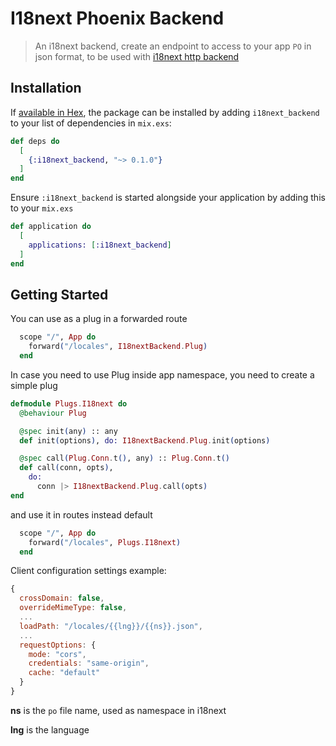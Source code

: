 # I18next Phoenix Backend

> An i18next backend, create an endpoint to access to your app `PO` in json format, to be used with [i18next http backend](https://github.com/i18next/i18next-http-backend)

## Installation

If [available in Hex](https://hex.pm/docs/publish), the package can be installed
by adding `i18next_backend` to your list of dependencies in `mix.exs`:

```elixir
def deps do
  [
    {:i18next_backend, "~> 0.1.0"}
  ]
end
```
Ensure `:i18next_backend` is started alongside your application by adding this to
your `mix.exs`

```elixir
def application do
  [
    applications: [:i18next_backend]
  ]
end
```
## Getting Started

You can use as a plug in a forwarded route
```elixir
  scope "/", App do
    forward("/locales", I18nextBackend.Plug)
  end
```
In case you need to use Plug inside app namespace, you need to create a simple plug

```elixir
defmodule Plugs.I18next do
  @behaviour Plug

  @spec init(any) :: any
  def init(options), do: I18nextBackend.Plug.init(options)

  @spec call(Plug.Conn.t(), any) :: Plug.Conn.t()
  def call(conn, opts),
    do:
      conn |> I18nextBackend.Plug.call(opts)
end
```
and use it in routes instead default

```elixir
  scope "/", App do
    forward("/locales", Plugs.I18next)
  end
```

Client configuration settings example:

```js
{
  crossDomain: false,
  overrideMimeType: false,
  ...
  loadPath: "/locales/{{lng}}/{{ns}}.json",
  ...
  requestOptions: {
    mode: "cors",
    credentials: "same-origin",
    cache: "default"
  }
}
```

  **ns** is the `po` file name, used as namespace in i18next

  **lng** is the language